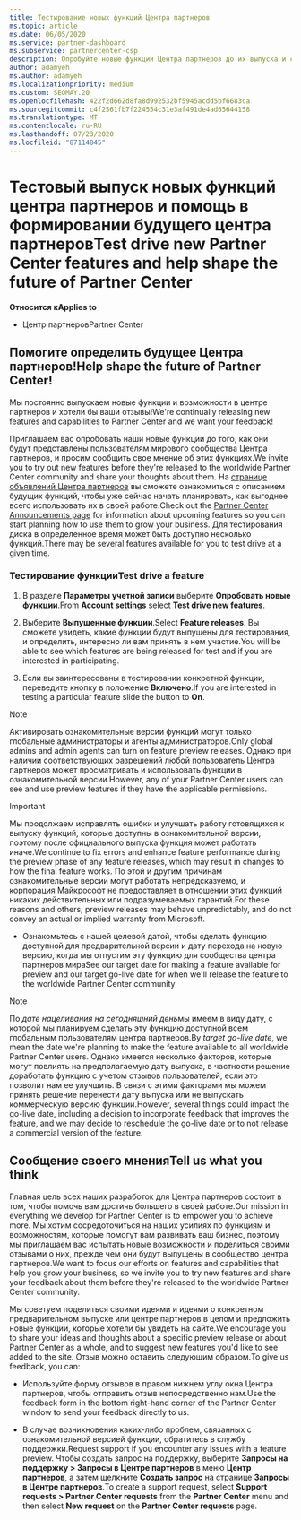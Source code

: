 ```yaml
---
title: Тестирование новых функций Центра партнеров
ms.topic: article
ms.date: 06/05/2020
ms.service: partner-dashboard
ms.subservice: partnercenter-csp
description: Опробуйте новые функции Центра партнеров до их выпуска и сообщите нам свое мнение. Помогите определить будущее Центра партнеров!
author: adamyeh
ms.author: adamyeh
ms.localizationpriority: medium
ms.custom: SEOMAY.20
ms.openlocfilehash: 422f2d662d8fa8d992532bf5945acdd5bf6683ca
ms.sourcegitcommit: c4f2561fb7f224554c31e3af491de4ad65644158
ms.translationtype: MT
ms.contentlocale: ru-RU
ms.lasthandoff: 07/23/2020
ms.locfileid: "87114845"
---
```

# <a name="test-drive-new-partner-center-features-and-help-shape-the-future-of-partner-center"></a><span data-ttu-id="e6ac6-104">Тестовый выпуск новых функций центра партнеров и помощь в формировании будущего центра партнеров</span><span class="sxs-lookup"><span data-stu-id="e6ac6-104">Test drive new Partner Center features and help shape the future of Partner Center</span></span>

<span data-ttu-id="e6ac6-105">**Относится к**</span><span class="sxs-lookup"><span data-stu-id="e6ac6-105">**Applies to**</span></span>

- <span data-ttu-id="e6ac6-106">Центр партнеров</span><span class="sxs-lookup"><span data-stu-id="e6ac6-106">Partner Center</span></span>

## <a name="help-shape-the-future-of-partner-center"></a><span data-ttu-id="e6ac6-107">Помогите определить будущее Центра партнеров!</span><span class="sxs-lookup"><span data-stu-id="e6ac6-107">Help shape the future of Partner Center!</span></span>

<span data-ttu-id="e6ac6-108">Мы постоянно выпускаем новые функции и возможности в центре партнеров и хотели бы ваши отзывы!</span><span class="sxs-lookup"><span data-stu-id="e6ac6-108">We're continually releasing new features and capabilities to Partner Center and we want your feedback!</span></span>

<span data-ttu-id="e6ac6-109">Приглашаем вас опробовать наши новые функции до того, как они будут представлены пользователям мирового сообщества Центра партнеров, и просим сообщить свое мнение об этих функциях.</span><span class="sxs-lookup"><span data-stu-id="e6ac6-109">We invite you to try out new features before they're released to the worldwide Partner Center community and share your thoughts about them.</span></span> <span data-ttu-id="e6ac6-110">На [странице объявлений Центра партнеров](announcements/index.md) вы сможете ознакомиться с описанием будущих функций, чтобы уже сейчас начать планировать, как выгоднее всего использовать их в своей работе.</span><span class="sxs-lookup"><span data-stu-id="e6ac6-110">Check out the [Partner Center Announcements page](announcements/index.md) for information about upcoming features so you can start planning how to use them to grow your business.</span></span> <span data-ttu-id="e6ac6-111">Для тестирования диска в определенное время может быть доступно несколько функций.</span><span class="sxs-lookup"><span data-stu-id="e6ac6-111">There may be several features available for you to test drive at a given time.</span></span>

### <a name="test-drive-a-feature"></a><span data-ttu-id="e6ac6-112">Тестирование функции</span><span class="sxs-lookup"><span data-stu-id="e6ac6-112">Test drive a feature</span></span>

1. <span data-ttu-id="e6ac6-113">В разделе **Параметры учетной записи** выберите **Опробовать новые функции**.</span><span class="sxs-lookup"><span data-stu-id="e6ac6-113">From **Account settings** select **Test drive new features**.</span></span>

2. <span data-ttu-id="e6ac6-114">Выберите **Выпущенные функции**.</span><span class="sxs-lookup"><span data-stu-id="e6ac6-114">Select **Feature releases**.</span></span> <span data-ttu-id="e6ac6-115">Вы сможете увидеть, какие функции будут выпущены для тестирования, и определить, интересно ли вам принять в нем участие.</span><span class="sxs-lookup"><span data-stu-id="e6ac6-115">You will be able to see which features are being released for test and if you are interested in participating.</span></span>

3. <span data-ttu-id="e6ac6-116">Если вы заинтересованы в тестировании конкретной функции, переведите кнопку в положение **Включено**.</span><span class="sxs-lookup"><span data-stu-id="e6ac6-116">If you are interested in testing a particular feature slide the button to **On**.</span></span>

> [!NOTE]  
> <span data-ttu-id="e6ac6-117">Активировать ознакомительные версии функций могут только глобальные администраторы и агенты администраторов.</span><span class="sxs-lookup"><span data-stu-id="e6ac6-117">Only global admins and admin agents can turn on feature preview releases.</span></span> <span data-ttu-id="e6ac6-118">Однако при наличии соответствующих разрешений любой пользователь Центра партнеров может просматривать и использовать функции в ознакомительной версии.</span><span class="sxs-lookup"><span data-stu-id="e6ac6-118">However, any of your Partner Center users can see and use preview features if they have the applicable permissions.</span></span>

> [!IMPORTANT]  
> <span data-ttu-id="e6ac6-119">Мы продолжаем исправлять ошибки и улучшать работу готовящихся к выпуску функций, которые доступны в ознакомительной версии, поэтому после официального выпуска функция может работать иначе.</span><span class="sxs-lookup"><span data-stu-id="e6ac6-119">We continue to fix errors and enhance feature performance during the preview phase of any feature releases, which may result in changes to how the final feature works.</span></span> <span data-ttu-id="e6ac6-120">По этой и другим причинам ознакомительные версии могут работать непредсказуемо, и корпорация Майкрософт не предоставляет в отношении этих функций никаких действительных или подразумеваемых гарантий.</span><span class="sxs-lookup"><span data-stu-id="e6ac6-120">For these reasons and others, preview releases may behave unpredictably, and do not convey an actual or implied warranty from Microsoft.</span></span>

- <span data-ttu-id="e6ac6-121">Ознакомьтесь с нашей целевой датой, чтобы сделать функцию доступной для предварительной версии и дату перехода на новую версию, когда мы отпустим эту функцию для сообщества центра партнеров мира</span><span class="sxs-lookup"><span data-stu-id="e6ac6-121">See our target date for making a feature available for preview and our target go-live date for when we'll release the feature to the worldwide Partner Center community</span></span>

> [!NOTE]  
> <span data-ttu-id="e6ac6-122">По *дате нацеливания на сегодняшний день*мы имеем в виду дату, с которой мы планируем сделать эту функцию доступной всем глобальным пользователям центра партнеров.</span><span class="sxs-lookup"><span data-stu-id="e6ac6-122">By *target go-live date*, we mean the date we're planning to make the feature available to all worldwide Partner Center users.</span></span> <span data-ttu-id="e6ac6-123">Однако имеется несколько факторов, которые могут повлиять на предполагаемую дату выпуска, в частности решение доработать функцию с учетом отзывов пользователей, если это позволит нам ее улучшить. В связи с этими факторами мы можем принять решение перенести дату выпуска или не выпускать коммерческую версию функции.</span><span class="sxs-lookup"><span data-stu-id="e6ac6-123">However, several things could impact the go-live date, including a decision to incorporate feedback that improves the feature, and we may decide to reschedule the go-live date or to not release a commercial version of the feature.</span></span>  
 
## <a name="tell-us-what-you-think"></a><span data-ttu-id="e6ac6-124">Сообщение своего мнения</span><span class="sxs-lookup"><span data-stu-id="e6ac6-124">Tell us what you think</span></span>

<span data-ttu-id="e6ac6-125">Главная цель всех наших разработок для Центра партнеров состоит в том, чтобы помочь вам достичь большего в своей работе.</span><span class="sxs-lookup"><span data-stu-id="e6ac6-125">Our mission in everything we develop for Partner Center is to empower you to achieve more.</span></span> <span data-ttu-id="e6ac6-126">Мы хотим сосредоточиться на наших усилиях по функциям и возможностям, которые помогут вам развивать ваш бизнес, поэтому мы приглашаем вас испытать новые возможности и поделиться своими отзывами о них, прежде чем они будут выпущены в сообщество центра партнеров.</span><span class="sxs-lookup"><span data-stu-id="e6ac6-126">We want to focus our efforts on features and capabilities that help you grow your business, so we invite you to try new features and share your feedback about them before they're released to the worldwide Partner Center community.</span></span> 

<span data-ttu-id="e6ac6-127">Мы советуем поделиться своими идеями и идеями о конкретном предварительном выпуске или центре партнеров в целом и предложить новые функции, которые хотели бы увидеть на сайте.</span><span class="sxs-lookup"><span data-stu-id="e6ac6-127">We encourage you to share your ideas and thoughts about a specific preview release or about Partner Center as a whole, and to suggest new features you'd like to see added to the site.</span></span> <span data-ttu-id="e6ac6-128">Отзыв можно оставить следующим образом.</span><span class="sxs-lookup"><span data-stu-id="e6ac6-128">To give us feedback, you can:</span></span>  

- <span data-ttu-id="e6ac6-129">Используйте форму отзывов в правом нижнем углу окна Центра партнеров, чтобы отправить отзыв непосредственно нам.</span><span class="sxs-lookup"><span data-stu-id="e6ac6-129">Use the feedback form in the bottom right-hand corner of the Partner Center window to send your feedback directly to us.</span></span> 

- <span data-ttu-id="e6ac6-130">В случае возникновения каких-либо проблем, связанных с ознакомительной версией функции, обратитесь в службу поддержки.</span><span class="sxs-lookup"><span data-stu-id="e6ac6-130">Request support if you encounter any issues with a feature preview.</span></span> <span data-ttu-id="e6ac6-131">Чтобы создать запрос на поддержку, выберите **Запросы на поддержку > Запросы в Центре партнеров** в меню **Центр партнеров**, а затем щелкните **Создать запрос** на странице **Запросы в Центре партнеров**.</span><span class="sxs-lookup"><span data-stu-id="e6ac6-131">To create a support request, select **Support requests > Partner Center requests** from the **Partner Center** menu and then select **New request** on the **Partner Center requests** page.</span></span>



